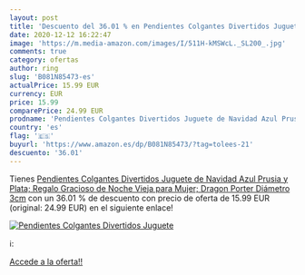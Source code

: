 ```yaml
---
layout: post
title: 'Descuento del 36.01 % en Pendientes Colgantes Divertidos Juguete '
date: 2020-12-12 16:22:47
image: 'https://m.media-amazon.com/images/I/511H-kMSWcL._SL200_.jpg'
comments: true
category: ofertas
author: ring
slug: 'B081N85473-es'
actualPrice: 15.99 EUR
currency: EUR
price: 15.99
comparePrice: 24.99 EUR
prodname: 'Pendientes Colgantes Divertidos Juguete de Navidad Azul Prusia y Plata; Regalo Gracioso de Noche Vieja para Mujer; Dragon Porter Diámetro 3cm'
country: 'es'
flag: '🇪🇸'
buyurl: 'https://www.amazon.es/dp/B081N85473/?tag=tolees-21'
descuento: '36.01'
---
```


Tienes [Pendientes Colgantes Divertidos Juguete de Navidad Azul Prusia y Plata; Regalo Gracioso de Noche Vieja para Mujer; Dragon Porter Diámetro 3cm](https://www.amazon.es/dp/B081N85473/?tag=tolees-21) con un 36.01 % de descuento con precio de oferta de 15.99 EUR (original: 24.99 EUR) en el siguiente enlace!

[![Pendientes Colgantes Divertidos Juguete ](https://m.media-amazon.com/images/I/511H-kMSWcL._SL200_.jpg)](https://www.amazon.es/dp/B081N85473/?tag=tolees-21)

ℹ️:


[Accede a la oferta!!](https://www.amazon.es/dp/B081N85473/?tag=tolees-21)
